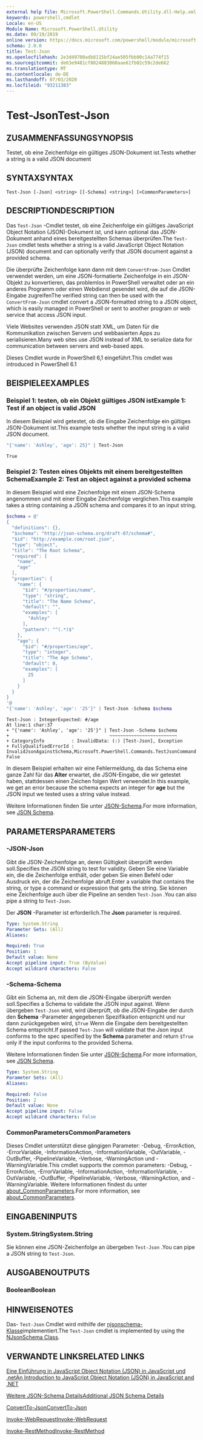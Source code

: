 ```yaml
---
external help file: Microsoft.PowerShell.Commands.Utility.dll-Help.xml
keywords: powershell,cmdlet
Locale: en-US
Module Name: Microsoft.PowerShell.Utility
ms.date: 09/19/2019
online version: https://docs.microsoft.com/powershell/module/microsoft.powershell.utility/test-json?view=powershell-7&WT.mc_id=ps-gethelp
schema: 2.0.0
title: Test-Json
ms.openlocfilehash: 2e3d49700adb8115bf24ae505fbb00c14a774f15
ms.sourcegitcommit: de63e9481cf8024883060aae61fb02c59c2de662
ms.translationtype: MT
ms.contentlocale: de-DE
ms.lasthandoff: 07/03/2020
ms.locfileid: "93211383"
---
```

# <span data-ttu-id="4e323-103">Test-Json</span><span class="sxs-lookup"><span data-stu-id="4e323-103">Test-Json</span></span>

## <span data-ttu-id="4e323-104">ZUSAMMENFASSUNG</span><span class="sxs-lookup"><span data-stu-id="4e323-104">SYNOPSIS</span></span>
<span data-ttu-id="4e323-105">Testet, ob eine Zeichenfolge ein gültiges JSON-Dokument ist.</span><span class="sxs-lookup"><span data-stu-id="4e323-105">Tests whether a string is a valid JSON document</span></span>

## <span data-ttu-id="4e323-106">SYNTAX</span><span class="sxs-lookup"><span data-stu-id="4e323-106">SYNTAX</span></span>

```
Test-Json [-Json] <string> [[-Schema] <string>] [<CommonParameters>]
```

## <span data-ttu-id="4e323-107">DESCRIPTION</span><span class="sxs-lookup"><span data-stu-id="4e323-107">DESCRIPTION</span></span>

<span data-ttu-id="4e323-108">Das `Test-Json` -Cmdlet testet, ob eine Zeichenfolge ein gültiges JavaScript Object Notation (JSON)-Dokument ist, und kann optional das JSON-Dokument anhand eines bereitgestellten Schemas überprüfen.</span><span class="sxs-lookup"><span data-stu-id="4e323-108">The `Test-Json` cmdlet tests whether a string is a valid JavaScript Object Notation (JSON) document and can optionally verify that JSON document against a provided schema.</span></span>

<span data-ttu-id="4e323-109">Die überprüfte Zeichenfolge kann dann mit dem `ConvertFrom-Json` Cmdlet verwendet werden, um eine JSON-formatierte Zeichenfolge in ein JSON-Objekt zu konvertieren, das problemlos in PowerShell verwaltet oder an ein anderes Programm oder einen Webdienst gesendet wird, die auf die JSON-Eingabe zugreifen</span><span class="sxs-lookup"><span data-stu-id="4e323-109">The verified string can then be used with the `ConvertFrom-Json` cmdlet convert a JSON-formatted string to a JSON object, which is easily managed in PowerShell or sent to another program or web service that access JSON input.</span></span>

<span data-ttu-id="4e323-110">Viele Websites verwenden JSON statt XML, um Daten für die Kommunikation zwischen Servern und webbasierten Apps zu serialisieren.</span><span class="sxs-lookup"><span data-stu-id="4e323-110">Many web sites use JSON instead of XML to serialize data for communication between servers and web-based apps.</span></span>

<span data-ttu-id="4e323-111">Dieses Cmdlet wurde in PowerShell 6,1 eingeführt.</span><span class="sxs-lookup"><span data-stu-id="4e323-111">This cmdlet was introduced in PowerShell 6.1</span></span>

## <span data-ttu-id="4e323-112">BEISPIELE</span><span class="sxs-lookup"><span data-stu-id="4e323-112">EXAMPLES</span></span>

### <span data-ttu-id="4e323-113">Beispiel 1: testen, ob ein Objekt gültiges JSON ist</span><span class="sxs-lookup"><span data-stu-id="4e323-113">Example 1: Test if an object is valid JSON</span></span>

<span data-ttu-id="4e323-114">In diesem Beispiel wird getestet, ob die Eingabe Zeichenfolge ein gültiges JSON-Dokument ist.</span><span class="sxs-lookup"><span data-stu-id="4e323-114">This example tests whether the input string is a valid JSON document.</span></span>

```powershell
"{'name': 'Ashley', 'age': 25}" | Test-Json
```

```Output
True
```

### <span data-ttu-id="4e323-115">Beispiel 2: Testen eines Objekts mit einem bereitgestellten Schema</span><span class="sxs-lookup"><span data-stu-id="4e323-115">Example 2: Test an object against a provided schema</span></span>

<span data-ttu-id="4e323-116">In diesem Beispiel wird eine Zeichenfolge mit einem JSON-Schema angenommen und mit einer Eingabe Zeichenfolge verglichen.</span><span class="sxs-lookup"><span data-stu-id="4e323-116">This example takes a string containing a JSON schema and compares it to an input string.</span></span>

```powershell
$schema = @'
{
  "definitions": {},
  "$schema": "http://json-schema.org/draft-07/schema#",
  "$id": "http://example.com/root.json",
  "type": "object",
  "title": "The Root Schema",
  "required": [
    "name",
    "age"
  ],
  "properties": {
    "name": {
      "$id": "#/properties/name",
      "type": "string",
      "title": "The Name Schema",
      "default": "",
      "examples": [
        "Ashley"
      ],
      "pattern": "^(.*)$"
    },
    "age": {
      "$id": "#/properties/age",
      "type": "integer",
      "title": "The Age Schema",
      "default": 0,
      "examples": [
        25
      ]
    }
  }
}
'@
"{'name': 'Ashley', 'age': '25'}" | Test-Json -Schema $schema
```

```Output
Test-Json : IntegerExpected: #/age
At line:1 char:37
+ "{'name': 'Ashley', 'age': '25'}" | Test-Json -Schema $schema
+                                     ~~~~~~~~~~~~~~~~~~~~~~~~~
+ CategoryInfo          : InvalidData: (:) [Test-Json], Exception
+ FullyQualifiedErrorId : InvalidJsonAgainstSchema,Microsoft.PowerShell.Commands.TestJsonCommand
False
```

<span data-ttu-id="4e323-117">In diesem Beispiel erhalten wir eine Fehlermeldung, da das Schema eine ganze Zahl für das **Alter** erwartet, die JSON-Eingabe, die wir getestet haben, stattdessen einen Zeichen folgen Wert verwendet.</span><span class="sxs-lookup"><span data-stu-id="4e323-117">In this example, we get an error because the schema expects an integer for **age** but the JSON input we tested uses a string value instead.</span></span>

<span data-ttu-id="4e323-118">Weitere Informationen finden Sie unter [JSON-Schema](https://json-schema.org/).</span><span class="sxs-lookup"><span data-stu-id="4e323-118">For more information, see [JSON Schema](https://json-schema.org/).</span></span>

## <span data-ttu-id="4e323-119">PARAMETERS</span><span class="sxs-lookup"><span data-stu-id="4e323-119">PARAMETERS</span></span>

### <span data-ttu-id="4e323-120">-JSON</span><span class="sxs-lookup"><span data-stu-id="4e323-120">-Json</span></span>

<span data-ttu-id="4e323-121">Gibt die JSON-Zeichenfolge an, deren Gültigkeit überprüft werden soll.</span><span class="sxs-lookup"><span data-stu-id="4e323-121">Specifies the JSON string to test for validity.</span></span> <span data-ttu-id="4e323-122">Geben Sie eine Variable ein, die die Zeichenfolge enthält, oder geben Sie einen Befehl oder Ausdruck ein, der die Zeichenfolge abruft.</span><span class="sxs-lookup"><span data-stu-id="4e323-122">Enter a variable that contains the string, or type a command or expression that gets the string.</span></span> <span data-ttu-id="4e323-123">Sie können eine Zeichenfolge auch über die Pipeline an senden `Test-Json` .</span><span class="sxs-lookup"><span data-stu-id="4e323-123">You can also pipe a string to `Test-Json`.</span></span>

<span data-ttu-id="4e323-124">Der **JSON** -Parameter ist erforderlich.</span><span class="sxs-lookup"><span data-stu-id="4e323-124">The **Json** parameter is required.</span></span>

```yaml
Type: System.String
Parameter Sets: (All)
Aliases:

Required: True
Position: 1
Default value: None
Accept pipeline input: True (ByValue)
Accept wildcard characters: False
```

### <span data-ttu-id="4e323-125">-Schema</span><span class="sxs-lookup"><span data-stu-id="4e323-125">-Schema</span></span>

<span data-ttu-id="4e323-126">Gibt ein Schema an, mit dem die JSON-Eingabe überprüft werden soll.</span><span class="sxs-lookup"><span data-stu-id="4e323-126">Specifies a Schema to validate the JSON input against.</span></span> <span data-ttu-id="4e323-127">Wenn übergeben `Test-Json` wird, wird überprüft, ob die JSON-Eingabe der durch den **Schema** -Parameter angegebenen Spezifikation entspricht und nur dann zurückgegeben wird, `$True` Wenn die Eingabe dem bereitgestellten Schema entspricht.</span><span class="sxs-lookup"><span data-stu-id="4e323-127">If passed `Test-Json` will validate that the Json input conforms to the spec specified by the **Schema** parameter and return `$True` only if the input conforms to the provided Schema.</span></span>

<span data-ttu-id="4e323-128">Weitere Informationen finden Sie unter [JSON-Schema](https://json-schema.org/).</span><span class="sxs-lookup"><span data-stu-id="4e323-128">For more information, see [JSON Schema](https://json-schema.org/).</span></span>

```yaml
Type: System.String
Parameter Sets: (All)
Aliases:

Required: False
Position: 2
Default value: None
Accept pipeline input: False
Accept wildcard characters: False
```

### <span data-ttu-id="4e323-129">CommonParameters</span><span class="sxs-lookup"><span data-stu-id="4e323-129">CommonParameters</span></span>

<span data-ttu-id="4e323-130">Dieses Cmdlet unterstützt diese gängigen Parameter: -Debug, -ErrorAction, -ErrorVariable, -InformationAction, -InformationVariable, -OutVariable, -OutBuffer, -PipelineVariable, -Verbose, -WarningAction und -WarningVariable.</span><span class="sxs-lookup"><span data-stu-id="4e323-130">This cmdlet supports the common parameters: -Debug, -ErrorAction, -ErrorVariable, -InformationAction, -InformationVariable, -OutVariable, -OutBuffer, -PipelineVariable, -Verbose, -WarningAction, and -WarningVariable.</span></span> <span data-ttu-id="4e323-131">Weitere Informationen findest du unter [about_CommonParameters](https://go.microsoft.com/fwlink/?LinkID=113216).</span><span class="sxs-lookup"><span data-stu-id="4e323-131">For more information, see [about_CommonParameters](https://go.microsoft.com/fwlink/?LinkID=113216).</span></span>

## <span data-ttu-id="4e323-132">EINGABEN</span><span class="sxs-lookup"><span data-stu-id="4e323-132">INPUTS</span></span>

### <span data-ttu-id="4e323-133">System.String</span><span class="sxs-lookup"><span data-stu-id="4e323-133">System.String</span></span>

<span data-ttu-id="4e323-134">Sie können eine JSON-Zeichenfolge an übergeben `Test-Json` .</span><span class="sxs-lookup"><span data-stu-id="4e323-134">You can pipe a JSON string to `Test-Json`.</span></span>

## <span data-ttu-id="4e323-135">AUSGABEN</span><span class="sxs-lookup"><span data-stu-id="4e323-135">OUTPUTS</span></span>

### <span data-ttu-id="4e323-136">Boolean</span><span class="sxs-lookup"><span data-stu-id="4e323-136">Boolean</span></span>

## <span data-ttu-id="4e323-137">HINWEISE</span><span class="sxs-lookup"><span data-stu-id="4e323-137">NOTES</span></span>

<span data-ttu-id="4e323-138">Das- `Test-Json` Cmdlet wird mithilfe der [njsonschema-Klasse](https://github.com/RSuter/NJsonSchema)implementiert.</span><span class="sxs-lookup"><span data-stu-id="4e323-138">The `Test-Json` cmdlet is implemented by using the [NJsonSchema Class](https://github.com/RSuter/NJsonSchema).</span></span>

## <span data-ttu-id="4e323-139">VERWANDTE LINKS</span><span class="sxs-lookup"><span data-stu-id="4e323-139">RELATED LINKS</span></span>

<span data-ttu-id="4e323-140">[Eine Einführung in JavaScript Object Notation (JSON) in JavaScript und .net](/previous-versions/dotnet/articles/bb299886(v=msdn.10))</span><span class="sxs-lookup"><span data-stu-id="4e323-140">[An Introduction to JavaScript Object Notation (JSON) in JavaScript and .NET](/previous-versions/dotnet/articles/bb299886(v=msdn.10))</span></span>

[<span data-ttu-id="4e323-141">Weitere JSON-Schema Details</span><span class="sxs-lookup"><span data-stu-id="4e323-141">Additional JSON Schema Details</span></span>](https://json-schema.org/)

[<span data-ttu-id="4e323-142">ConvertTo-Json</span><span class="sxs-lookup"><span data-stu-id="4e323-142">ConvertTo-Json</span></span>](ConvertTo-Json.md)

[<span data-ttu-id="4e323-143">Invoke-WebRequest</span><span class="sxs-lookup"><span data-stu-id="4e323-143">Invoke-WebRequest</span></span>](Invoke-WebRequest.md)

[<span data-ttu-id="4e323-144">Invoke-RestMethod</span><span class="sxs-lookup"><span data-stu-id="4e323-144">Invoke-RestMethod</span></span>](Invoke-RestMethod.md)
